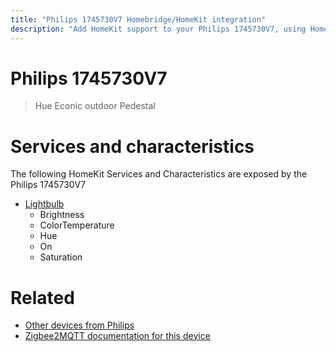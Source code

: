 ```yaml
---
title: "Philips 1745730V7 Homebridge/HomeKit integration"
description: "Add HomeKit support to your Philips 1745730V7, using Homebridge, Zigbee2MQTT and homebridge-z2m."
---
```

<!---
This file has been GENERATED using src/docgen/docgen.ts
DO NOT EDIT THIS FILE MANUALLY!
-->
# Philips 1745730V7
> Hue Econic outdoor Pedestal


# Services and characteristics
The following HomeKit Services and Characteristics are exposed by
the Philips 1745730V7

* [Lightbulb](../../light.md)
  * Brightness
  * ColorTemperature
  * Hue
  * On
  * Saturation


# Related
* [Other devices from Philips](../index.md#philips)
* [Zigbee2MQTT documentation for this device](https://www.zigbee2mqtt.io/devices/1745730V7.html)